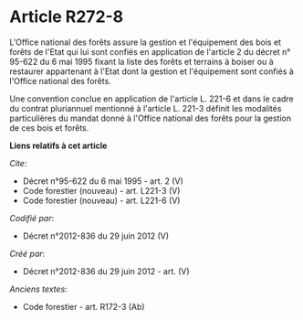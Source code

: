 # Article R272-8

L'Office national des forêts assure la gestion et l'équipement des bois et forêts de l'Etat qui lui sont confiés en
application de l'article 2 du décret n° 95-622 du 6 mai 1995 fixant la liste des forêts et terrains à boiser ou à restaurer
appartenant à l'Etat dont la gestion et l'équipement sont confiés à l'Office national des forêts.

Une convention conclue en application de l'article L. 221-6 et dans le cadre du contrat pluriannuel mentionné à l'article L.
221-3 définit les modalités particulières du mandat donné à l'Office national des forêts pour la gestion de ces bois et
forêts.

**Liens relatifs à cet article**

_Cite_:

  - Décret n°95-622 du 6 mai 1995 - art. 2 (V)
  - Code forestier (nouveau) - art. L221-3 (V)
  - Code forestier (nouveau) - art. L221-6 (V)

_Codifié par_:

  - Décret n°2012-836 du 29 juin 2012 (V)

_Créé par_:

  - Décret n°2012-836 du 29 juin 2012 - art. (V)

_Anciens textes_:

  - Code forestier - art. R172-3 (Ab)
